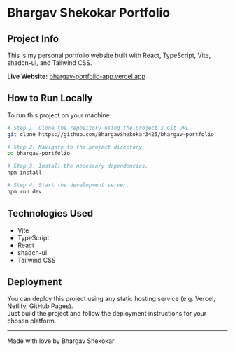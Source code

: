 # Bhargav Shekokar Portfolio

## Project Info

This is my personal portfolio website built with React, TypeScript, Vite, shadcn-ui, and Tailwind CSS.

**Live Website:** [bhargav-portfolio-app.vercel.app](https://bhargav-portfolio-app.vercel.app)

## How to Run Locally

To run this project on your machine:

```sh
# Step 1: Clone the repository using the project's Git URL.
git clone https://github.com/BhargavShekokar3425/bhargav-portfolio

# Step 2: Navigate to the project directory.
cd bhargav-portfolio

# Step 3: Install the necessary dependencies.
npm install

# Step 4: Start the development server.
npm run dev
```

## Technologies Used

- Vite
- TypeScript
- React
- shadcn-ui
- Tailwind CSS

## Deployment

You can deploy this project using any static hosting service (e.g. Vercel, Netlify, GitHub Pages).  
Just build the project and follow the deployment instructions for your chosen platform.

---

Made with love by Bhargav Shekokar
